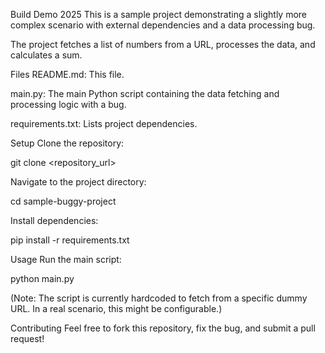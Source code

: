 Build Demo 2025
This is a sample project demonstrating a slightly more complex scenario with external dependencies and a data processing bug.

The project fetches a list of numbers from a URL, processes the data, and calculates a sum.

Files
README.md: This file.

main.py: The main Python script containing the data fetching and processing logic with a bug.

requirements.txt: Lists project dependencies.

Setup
Clone the repository:

git clone <repository_url>

Navigate to the project directory:

cd sample-buggy-project

Install dependencies:

pip install -r requirements.txt

Usage
Run the main script:

python main.py

(Note: The script is currently hardcoded to fetch from a specific dummy URL. In a real scenario, this might be configurable.)

Contributing
Feel free to fork this repository, fix the bug, and submit a pull request!